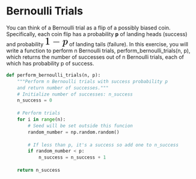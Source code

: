 # Bernoulli Trials

You can think of a Bernoulli trial as a flip of a possibly biased coin. Specifically, each coin flip has a probability **p** of landing heads (success) and probability <img style="transform: translateY(0.1em); background: white;" src="../../svg/pkwVrpJLxe.svg"> of landing tails (failure). In this exercise, you will write a function to perform n Bernoulli trials, perform_bernoulli_trials(n, p), which returns the number of successes out of n Bernoulli trials, each of which has probability p of success.


```python
def perform_bernoulli_trials(n, p):
    """Perform n Bernoulli trials with success probability p
    and return number of successes."""
    # Initialize number of successes: n_success
    n_success = 0

    # Perform trials
    for i in range(n):
        # Seed will be set outside this funcion
        random_number = np.random.random()

        # If less than p, it's a success so add one to n_success
        if random_number < p:
            n_success = n_success + 1

    return n_success
```